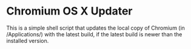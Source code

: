 # Chromium OS X Updater
This is a simple shell script that updates the local copy of Chromium (in /Applications/) with the latest build, if the latest build is newer than the installed version.